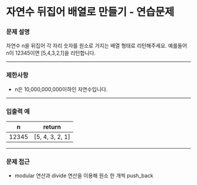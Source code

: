 # 자연수 뒤집어 배열로 만들기 - 연습문제

### 문제 설명

자연수 n을 뒤집어 각 자리 숫자를 원소로 가지는 배열 형태로 리턴해주세요. 예를들어 n이 12345이면 [5,4,3,2,1]을 리턴합니다.

---

### 제한사항

  - n은 10,000,000,000이하인 자연수입니다.

---

### 입출력 예

|   n   |     return      |
| :---: | :-------------: |
| 12345 | [5, 4, 3, 2, 1] |

---

### 문제 접근

  - modular 연산과 divide 연산을 이용해 원소 한 개씩 push_back